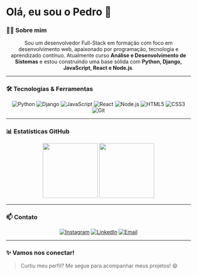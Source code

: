 <h1>Olá, eu sou o Pedro 👋 </h1>

### 👨‍💻 Sobre mim

<div align="center">
  
<p>Sou um desenvolvedor Full-Stack em formação com foco em desenvolvimento web, apaixonado por programação, tecnologia e aprendizado contínuo.  
Atualmente curso <strong>Análise e Desenvolvimento de Sistemas</strong> e estou construindo uma base sólida com <strong>Python, Django, JavaScript, React e Node.js</strong>. </p>

</div>

---

### 🛠️ Tecnologias & Ferramentas

<div align="center">
  
![Python](https://img.shields.io/badge/Python-3776AB?style=for-the-badge&logo=python&logoColor=white)
![Django](https://img.shields.io/badge/Django-092E20?style=for-the-badge&logo=django&logoColor=white)
![JavaScript](https://img.shields.io/badge/JavaScript-F7DF1E?style=for-the-badge&logo=javascript&logoColor=black)
![React](https://img.shields.io/badge/React-20232A?style=for-the-badge&logo=react&logoColor=61DAFB)
![Node.js](https://img.shields.io/badge/Node.js-339933?style=for-the-badge&logo=nodedotjs&logoColor=white)
![HTML5](https://img.shields.io/badge/HTML5-E34F26?style=for-the-badge&logo=html5&logoColor=white)
![CSS3](https://img.shields.io/badge/CSS3-1572B6?style=for-the-badge&logo=css3&logoColor=white)
![Git](https://img.shields.io/badge/Git-F05032?style=for-the-badge&logo=git&logoColor=white)

</div>

---

### 📊 Estatísticas GitHub

<div align="center">

<img height="150em" src="https://github-readme-stats.vercel.app/api?username=pedroszdev&show_icons=true&theme=tokyonight&hide_border=true&count_private=true"/>
<img height="150em" src="https://github-readme-stats.vercel.app/api/top-langs/?username=pedroszdev&layout=compact&theme=tokyonight&hide_border=true"/>

</div>

---

### 📫 Contato

<div align="center">

[![Instagram](https://img.shields.io/badge/Instagram-E4405F?style=for-the-badge&logo=instagram&logoColor=white)](https://www.instagram.com/pedro__manoel)
[![LinkedIn](https://img.shields.io/badge/LinkedIn-blue?style=for-the-badge&logo=linkedin&logoColor=white)](https://www.linkedin.com/in/pedrosouza7)
[![Email](https://img.shields.io/badge/-Gmail-%23333?style=for-the-badge&logo=gmail&logoColor=white)](mailto:ps6711534@gmail.com)

</div>

---

### ✨ Vamos nos conectar!

> Curtiu meu perfil? Me segue para acompanhar meus projetos! 😄

